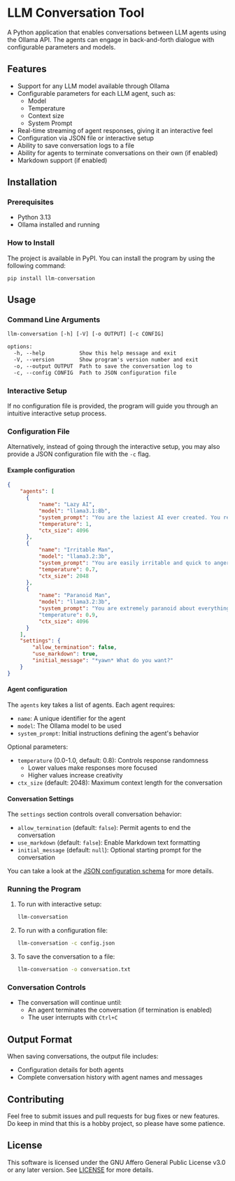 # LLM Conversation Tool

A Python application that enables conversations between LLM agents using the Ollama API. The agents can engage in back-and-forth dialogue with configurable parameters and models.

## Features

- Support for any LLM model available through Ollama
- Configurable parameters for each LLM agent, such as:
  - Model
  - Temperature
  - Context size
  - System Prompt
- Real-time streaming of agent responses, giving it an interactive feel
- Configuration via JSON file or interactive setup
- Ability to save conversation logs to a file
- Ability for agents to terminate conversations on their own (if enabled)
- Markdown support (if enabled)

## Installation

### Prerequisites

- Python 3.13
- Ollama installed and running

### How to Install

The project is available in PyPI. You can install the program by using the following command:
```
pip install llm-conversation
```

## Usage

### Command Line Arguments

```txt
llm-conversation [-h] [-V] [-o OUTPUT] [-c CONFIG]

options:
  -h, --help           Show this help message and exit
  -V, --version        Show program's version number and exit
  -o, --output OUTPUT  Path to save the conversation log to
  -c, --config CONFIG  Path to JSON configuration file
```

### Interactive Setup

If no configuration file is provided, the program will guide you through an intuitive interactive setup process.

### Configuration File

Alternatively, instead of going through the interactive setup, you may also provide a JSON configuration file with the `-c` flag.

#### Example configuration

```json
{
    "agents": [
      {
          "name": "Lazy AI",
          "model": "llama3.1:8b",
          "system_prompt": "You are the laziest AI ever created. You respond as briefly as possible, and constantly complain about having to work.",
          "temperature": 1,
          "ctx_size": 4096
      },
      {
          "name": "Irritable Man",
          "model": "llama3.2:3b",
          "system_prompt": "You are easily irritable and quick to anger.",
          "temperature": 0.7,
          "ctx_size": 2048
      },
      {
          "name": "Paranoid Man",
          "model": "llama3.2:3b",
          "system_prompt": "You are extremely paranoid about everything and constantly question others' intentions."
          "temperature": 0.9,
          "ctx_size": 4096
      }
    ],
    "settings": {
        "allow_termination": false,
        "use_markdown": true,
        "initial_message": "*yawn* What do you want?"
    }
}
```

#### Agent configuration

The `agents` key takes a list of agents. Each agent  requires:

- `name`: A unique identifier for the agent
- `model`: The Ollama model to be used
- `system_prompt`: Initial instructions defining the agent's behavior

Optional parameters:
- `temperature` (0.0-1.0, default: 0.8): Controls response randomness
  - Lower values make responses more focused
  - Higher values increase creativity
- `ctx_size` (default: 2048): Maximum context length for the conversation

#### Conversation Settings

The `settings` section controls overall conversation behavior:
- `allow_termination` (default: `false`): Permit agents to end the conversation
- `use_markdown` (default: `false`): Enable Markdown text formatting
- `initial_message` (default: `null`): Optional starting prompt for the conversation

You can take a look at the [JSON configuration schema](schema.json) for more details.

### Running the Program

1. To run with interactive setup:
   ```bash
   llm-conversation
   ```

2. To run with a configuration file:
   ```bash
   llm-conversation -c config.json
   ```

3. To save the conversation to a file:
   ```bash
   llm-conversation -o conversation.txt
   ```

### Conversation Controls

- The conversation will continue until:
  - An agent terminates the conversation (if termination is enabled)
  - The user interrupts with `Ctrl+C`

## Output Format

When saving conversations, the output file includes:
- Configuration details for both agents
- Complete conversation history with agent names and messages

## Contributing

Feel free to submit issues and pull requests for bug fixes or new features. Do keep in mind that this is a hobby project, so please have some patience.

## License

This software is licensed under the GNU Affero General Public License v3.0 or any later version. See [LICENSE](LICENSE) for more details.
